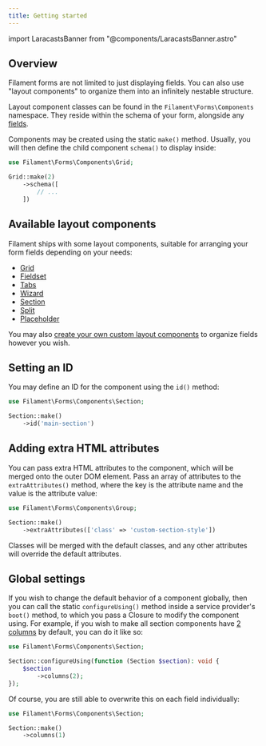 ```yaml
---
title: Getting started
---
```

import LaracastsBanner from "@components/LaracastsBanner.astro"

## Overview

<LaracastsBanner
    title="Layouts"
    description="Watch the Rapid Laravel Development with Filament series on Laracasts - it will teach you the basics of customizing the layout of a Filament form."
    url="https://laracasts.com/series/rapid-laravel-development-with-filament/episodes/6"
    series="rapid-laravel-development"
/>

Filament forms are not limited to just displaying fields. You can also use "layout components" to organize them into an infinitely nestable structure.

Layout component classes can be found in the `Filament\Forms\Components` namespace. They reside within the schema of your form, alongside any [fields](fields/getting-started).

Components may be created using the static `make()` method. Usually, you will then define the child component `schema()` to display inside:

```php
use Filament\Forms\Components\Grid;

Grid::make(2)
    ->schema([
        // ...
    ])
```

## Available layout components

Filament ships with some layout components, suitable for arranging your form fields depending on your needs:

- [Grid](grid)
- [Fieldset](fieldset)
- [Tabs](tabs)
- [Wizard](wizard)
- [Section](section)
- [Split](split)
- [Placeholder](placeholder)

You may also [create your own custom layout components](custom) to organize fields however you wish.

## Setting an ID

You may define an ID for the component using the `id()` method:

```php
use Filament\Forms\Components\Section;

Section::make()
    ->id('main-section')
```

## Adding extra HTML attributes

You can pass extra HTML attributes to the component, which will be merged onto the outer DOM element. Pass an array of attributes to the `extraAttributes()` method, where the key is the attribute name and the value is the attribute value:

```php
use Filament\Forms\Components\Group;

Section::make()
    ->extraAttributes(['class' => 'custom-section-style'])
```

Classes will be merged with the default classes, and any other attributes will override the default attributes.

## Global settings

If you wish to change the default behavior of a component globally, then you can call the static `configureUsing()` method inside a service provider's `boot()` method, to which you pass a Closure to modify the component using. For example, if you wish to make all section components have [2 columns](grid) by default, you can do it like so:

```php
use Filament\Forms\Components\Section;

Section::configureUsing(function (Section $section): void {
    $section
        ->columns(2);
});
```

Of course, you are still able to overwrite this on each field individually:

```php
use Filament\Forms\Components\Section;

Section::make()
    ->columns(1)
```
